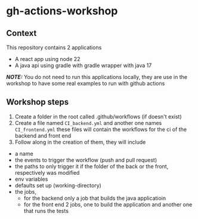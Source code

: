 # gh-actions-workshop

## Context
This repository contains 2 applications

- A react app using node 22 
- A java api using gradle with gradle wrapper with java 17

**_NOTE:_** You do not need to run this applications locally, they are use in the workshop to have some real examples to run with github actions

## Workshop steps

1. Create a folder in the root called .github/workflows (if doesn't exist)
2. Create a file named ```CI_backend.yml``` and another one names ```CI_frontend.yml``` these files will contain the workflows for the ci of the backend and front end
3. Follow along in the creation of them, they will include
  - a name
  - the events to trigger the workflow (push and pull request)
  - the paths to only trigger it if the folder of the back or the front, respectively was modified
  - env variables
  - defaults set up (working-directory)
  - the jobs,
    * for the backend only a job that builds the java applicatioin
    * for the front end 2 jobs, one to build the application and another one that runs the tests 
